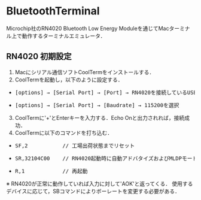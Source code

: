 # BluetoothTerminal
Microchip社のRN4020 Bluetooth Low Energy Moduleを通じてMacターミナル上で動作するターミナルエミュレータ．

## RN4020 初期設定
1. Macにシリアル通信ソフトCoolTermをインストールする．
2. CoolTermを起動し，以下のように設定する．
  - <pre>[options] → [Serial Port] → [Port] → RN4020を接続しているUSB Serialポートを選択</pre>
  - <pre>[options] → [Serial Port] → [Baudrate] → 115200を選択</pre>
3. CoolTermに'+'とEnterキーを入力する．Echo Onと出力されれば，接続成功．
4. CoolTermに以下のコマンドを打ち込む．
  - <pre>SF,2           // 工場出荷状態までリセット
  - <pre>SR,32104C00    // RN4020起動時に自動アドバタイズおよびMLDPモードとして動作するように設定</pre>
  - <pre>R,1            // 再起動</pre>  
  ※ RN4020が正常に動作していれば入力に対して'AOK'と返ってくる．
    使用するデバイスに応じて，SBコマンドによりボーレートを変更する必要がある．
 

